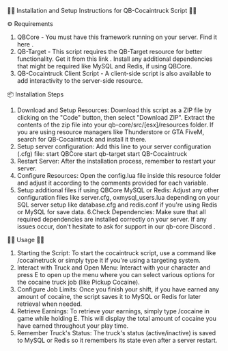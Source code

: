 🌟💊 Installation and Setup Instructions for QB-Cocaintruck Script 💊🌟

⚙️ Requirements
1. QBCore - You must have this framework running on your server. Find it here .
2. QB-Target - This script requires the QB-Target resource for better functionality. Get it from this link .
Install any additional dependencies that might be required like MySQL and Redis, if using QBCore.
3. QB-Cocaintruck Client Script - A client-side script is also available to add interactivity to the server-side resource.

📦 Installation Steps

1. Download and Setup Resources: Download this script as a ZIP file by clicking on the "Code" button, then select "Download ZIP". Extract the contents of the zip file into your qb-core/src/[esx]/resources folder. If you are using resource managers like Thunderstore or GTA FiveM, search for QB-Cocaintruck and install it there.
2. Setup server configuration: Add this line to your server configuration (.cfg) file:
start QBCore
start qb-target
start QB-Cocaintruck
3. Restart Server: After the installation process, remember to restart your server.
4. Configure Resources: Open the config.lua file inside this resource folder and adjust it according to the comments provided for each variable.
5. Setup additional files if using QBCore MySQL or Redis: Adjust any other configuration files like server.cfg, oxmysql_users.lua depending on your SQL server setup like database.cfg and redis.conf if you're using Redis or MySQL for save data.
6.Check Dependencies: Make sure that all required dependencies are installed correctly on your server.
If any issues occur, don't hesitate to ask for support in our qb-core Discord .


💊🎉 Usage 🎉💊

1. Starting the Script: To start the cocaintruck script, use a command like /cocainetruck or simply type it if you're using a targeting system.
2. Interact with Truck and Open Menu: Interact with your character and press E to open up the menu where you can select various options for the cocaine truck job (like Pickup Cocaine).
3. Configure Job Limits: Once you finish your shift, if you have earned any amount of cocaine, the script saves it to MySQL or Redis for later retrieval when needed.
4. Retrieve Earnings: To retrieve your earnings, simply type /cocaine in game while holding E. This will display the total amount of cocaine you have earned throughout your play time.
5. Remember Truck's Status: The truck's status (active/inactive) is saved to MySQL or Redis so it remembers its state even after a server restart.
